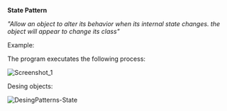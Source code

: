 **State Pattern**

*"Allow an object to alter its behavior when its internal state changes. the object will appear to change its class"*

Example:

The program executates the following process: 

![Screenshot_1](https://user-images.githubusercontent.com/11037848/147677729-46cccdd2-314d-4c02-997e-b7d4a899efa5.png)

Desing objects:

![DesingPatterns-State](https://user-images.githubusercontent.com/11037848/147677825-987083b4-968f-4bf1-bce4-227377ec9c79.png)
